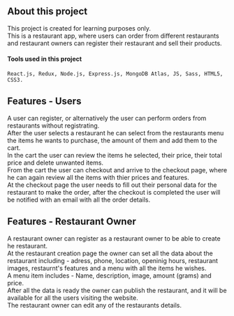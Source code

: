 ## About this project
This project is created for learning purposes only.  
This is a restaurant app, where users can order from different restaurants and restaurant owners can register their restaurant and sell their products.  
#### Tools used in this project
```React.js, Redux, Node.js, Express.js, MongoDB Atlas, JS, Sass, HTML5, CSS3.```

## Features - Users
A user can register, or alternatively the user can perform orders from restaurants without registrating.  
After the user selects a restaurant he can select from the restaurants menu the items he wants to purchase, the amount of them
and add them to the cart.  
In the cart the user can review the items he selected, their price, their total price and delete unwanted items.  
From the cart the user can checkout and arrive to the checkout page, where he can again review all the items with thier prices and features.  
At the checkout page the user needs to fill out their personal data for the restaurant to make the order, after the checkout is completed the user 
will be notified with an email with all the order details.
## Features - Restaurant Owner
A restaurant owner can register as a restaurant owner to be able to create he restaurant.  
At the restaurant creation page the owner can set all the data about the restaurant including - adress, phone, location, openinig hours, restaurant images, restaurnt's features
and a menu with all the items he wishes.  
A menu item includes - Name, description, image, amount (grams) and price.  
After all the data is ready the owner can publish the restaurant, and it will be available for all the users visiting the website.  
The restaurant owner can edit any of the restaurants details.  


